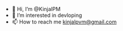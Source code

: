 - 👋 Hi, I’m @KinjalPM
- 👀 I’m interested in devloping 
- 📫 How to reach me kinjalpvm@gmail.com

<!---
KinjalPM/KinjalPM is a ✨ special ✨ repository because its `README.md` (this file) appears on your GitHub profile.
You can click the Preview link to take a look at your changes.
--->
